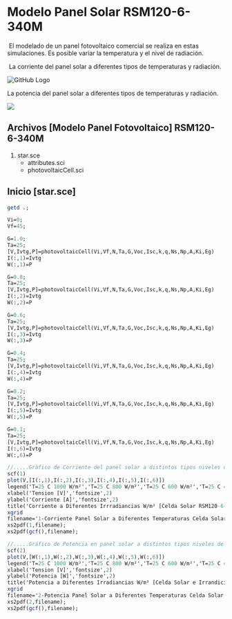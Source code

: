 # Modelo Panel Solar RSM120-6-340M

​	El modelado de un panel fotovoltaico comercial se realiza en estas simulaciones. Es posible variar la temperatura y el nivel de radiación.

​	La corriente del panel solar a diferentes tipos de temperaturas y radiación. 

<img src="https://i.ibb.co/ZYcdJkY/01.png" alt="GitHub Logo"  />

   La potencia del panel solar  a diferentes tipos de temperaturas y radiación.

![](https://i.ibb.co/d6xxdcx/02.png)




##  Archivos [Modelo Panel Fotovoltaico] RSM120-6-340M
1. star.sce
    * attributes.sci 
    * photovoltaicCell.sci 


##  Inicio [star.sce]

```scilab
getd .;

Vi=0;
Vf=45;

G=1.0;
Ta=25;
[V,Ivtg,P]=photovoltaicCell(Vi,Vf,N,Ta,G,Voc,Isc,k,q,Ns,Np,A,Ki,Eg)  
I(:,1)=Ivtg
W(:,1)=P

G=0.8;
Ta=25;
[V,Ivtg,P]=photovoltaicCell(Vi,Vf,N,Ta,G,Voc,Isc,k,q,Ns,Np,A,Ki,Eg)  
I(:,2)=Ivtg
W(:,2)=P

G=0.6;
Ta=25;
[V,Ivtg,P]=photovoltaicCell(Vi,Vf,N,Ta,G,Voc,Isc,k,q,Ns,Np,A,Ki,Eg)  
I(:,3)=Ivtg
W(:,3)=P

G=0.4;
Ta=25;
[V,Ivtg,P]=photovoltaicCell(Vi,Vf,N,Ta,G,Voc,Isc,k,q,Ns,Np,A,Ki,Eg)  
I(:,4)=Ivtg
W(:,4)=P

G=0.2;
Ta=25;
[V,Ivtg,P]=photovoltaicCell(Vi,Vf,N,Ta,G,Voc,Isc,k,q,Ns,Np,A,Ki,Eg)  
I(:,5)=Ivtg
W(:,5)=P

G=0.1;
Ta=25;
[V,Ivtg,P]=photovoltaicCell(Vi,Vf,N,Ta,G,Voc,Isc,k,q,Ns,Np,A,Ki,Eg)  
I(:,6)=Ivtg
W(:,6)=P

//.....Gráfico de Corriente del panel solar a distintos tipos niveles de irradiancia....//
scf(1)
plot(V,[I(:,1),I(:,2),I(:,3),I(:,4),I(:,5),I(:,6)])
legend('T=25 C 1000 W/m²','T=25 C 800 W/m²','T=25 C 600 W/m²','T=25 C 400 W/m²','T=25 C 200 W/m²','T=25 C 100 W/m²')
xlabel('Tension [V]','fontsize',2)
ylabel('Corriente [A]','fontsize',2)
title('Corriente a Diferentes Irrradiancias W/m² [Celda Solar RSM120-6-340M]','fontsize',2)
xgrid
filename='1-Corriente Panel Solar a Diferentes Temperaturas Celda Solar y Niveles de Irradiancia RSM120-6-340M';
xs2pdf(1,filename);
xs2pdf(gcf(),filename);

//.....Gráfico de Potencia en panel solar a distintos tipos niveles de irradiancia....//
scf(2)
plot(V,[W(:,1),W(:,2),W(:,3),W(:,4),W(:,5),W(:,6)])
legend('T=25 C 1000 W/m²','T=25 C 800 W/m²','T=25 C 600 W/m²','T=25 C 400 W/m²','T=25 C 200 W/m²','T=25 C 100 W/m²')
xlabel('Tension [V]','fontsize',2)
ylabel('Potencia [W]','fontsize',2)
title('Potencia a Diferentes Irradiancias W/m² [Celda Solar e Irrandicia RSM120-6-340M] ','fontsize',2)
xgrid
filename='2-Potencia Panel Solar a Diferentes Temperaturas Celda Solar e Irradiancia RSM120-6-340M';
xs2pdf(2,filename);
xs2pdf(gcf(),filename);



```



